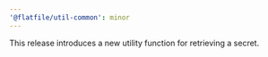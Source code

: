 ```yaml
---
'@flatfile/util-common': minor
---
```


This release introduces a new utility function for retrieving a secret.
